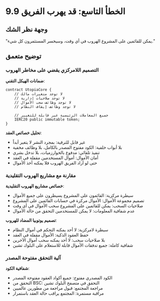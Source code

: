 # 9.9 الخطأ التاسع: قد يهرب الفريق

## وجهة نظر الشك
"يمكن للقائمين على المشروع الهروب في أي وقت، وسيخسر المستثمرون كل شيء."

## توضيح متعمق

### التصميم اللامركزي يقضي على مخاطر الهروب

**ضمانات الهيكل التقني**:

```solidity
contract UtopiaCore {
    // لا توجد متغيرات مالك
    // لا توجد صلاحيات إدارية
    // لا توجد وظائف سحب الأموال
    // لا توجد وظائف إيقاف النظام
    
    // جميع المعاملات الرئيسية غير قابلة للتغيير
    IERC20 public immutable token;
}
```

**تحليل خصائص العقد**:

- غير قابل للترقية: بمجرد النشر لا يتغير أبداً
- بلا أبواب خلفية: الكود مفتوح المصدر بالكامل، بلا وظائف مخفية
- تنفيذ تلقائي: مدفوع بالخوارزميات، بلا تدخل بشري
- أمان الأموال: أموال المستخدمين مقفلة في العقد
- حتى لو أراد الفريق الهروب فلا يمكنه أخذ الأموال

### مقارنة مع مشاريع الهروب التقليدية

**خصائص مشاريع الهروب التقليدية**:

- سيطرة مركزية: القائمون على المشروع يسيطرون على جميع الأموال
- تصميم مجموعة الأموال: الأموال مركزة في حسابات القائمين على المشروع
- صلاحيات السحب: يمكن للقائمين على المشروع سحب الأموال في أي وقت
- عدم شفافية المعلومات: لا يمكن للمستخدمين التحقق من حالة الأموال

**تصميم يوتوبيا المضاد للهروب**:

- سيطرة لامركزية: لا أحد يمكنه التحكم في أموال النظام
- حفظ العقود الذكية: الأموال مقفلة في العقد
- بلا صلاحيات سحب: لا أحد يمكنه سحب أموال الآخرين
- شفافية كاملة: جميع تدفقات الأموال قابلة للاستعلام على البلوك تشين

### آلية التحقق مفتوحة المصدر

**شفافية الكود**:

- الكود المصدري مفتوح: جميع أكواد العقود مفتوحة المصدر
- التحقق من BSC: التحقق في متصفح البلوك تشين
- مراجعة المجتمع: قبول مراجعة من مطورين عالميين
- مراقبة مستمرة: المجتمع يراقب حالة العقد باستمرار